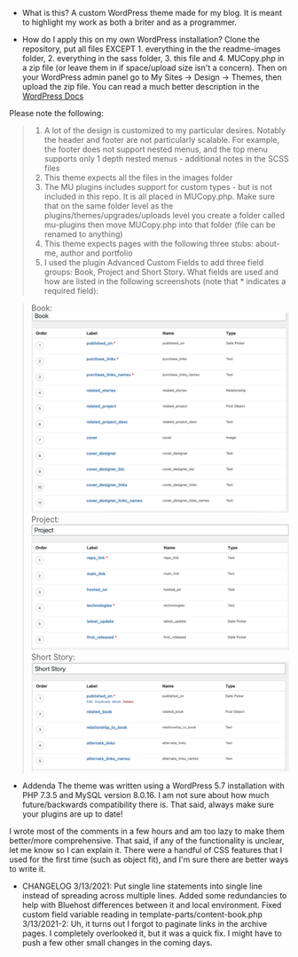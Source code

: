 * What is this?
A custom WordPress theme made for my blog. It is meant to highlight my work as both a briter and as a programmer.

* How do I apply this on my own WordPress installation?
Clone the repository, put all files EXCEPT 1. everything in the the readme-images folder, 2. everything in the sass folder, 3. this file and 4. MUCopy.php in a zip file (or leave them in if space/upload size isn't a concern). Then on your WordPress admin panel go to My Sites -> Design -> Themes, then upload the zip file. You can read a much better description in the [WordPress Docs](https://wordpress.com/support/themes/uploading-setting-up-custom-themes/)

Please note the following:
> 1. A lot of the design is customized to my particular desires. Notably the header and footer are not particularly scalable. For example, the footer does not support nested menus, and the top menu supports only 1 depth nested menus - additional notes in the SCSS files
> 3. This theme expects all the files in the images folder
> 4. The MU plugins includes support for custom types - but is not included in this repo. It is all placed in MUCopy.php. Make sure that on the same folder level as the plugins/themes/upgrades/uploads level you create a folder called mu-plugins then move MUCopy.php into that folder (file can be renamed to anything)
> 5. This theme expects pages with the following three stubs: about-me, author and portfolio
> 6. I used the plugin Advanced Custom Fields to add three field groups: Book, Project and Short Story. What fields are used and how are listed in the following screenshots (note that * indicates a required field):

> Book:
![Book Custom Fields](/readme-images/book.png)
> Project:
![Project Custom Fields](/readme-images/project.png)
> Short Story:
![Short Story Custom Fields](/readme-images/shortstory.png)

* Addenda
The theme was written using a WordPress 5.7 installation with PHP 7.3.5 and MySQL version 8.0.16. I am not sure about how much future/backwards compatibility there is. That said, always make sure your plugins are up to date!

I wrote most of the comments in a few hours and am too lazy to make them better/more comprehensive. That said, if any of the functionality is unclear, let me know so I can explain it. There were a handful of CSS features that I used for the first time (such as object fit), and I'm sure there are better ways to write it.

* CHANGELOG
3/13/2021: Put single line statements into single line instead of spreading across multiple lines. Added some redundancies to help with Bluehost differences between it and local environment. Fixed custom field variable reading in template-parts/content-book.php
3/13/2021-2: Uh, it turns out I forgot to paginate links in the archive pages. I completely overlooked it, but it was a quick fix. I might have to push a few other small changes in the coming days.